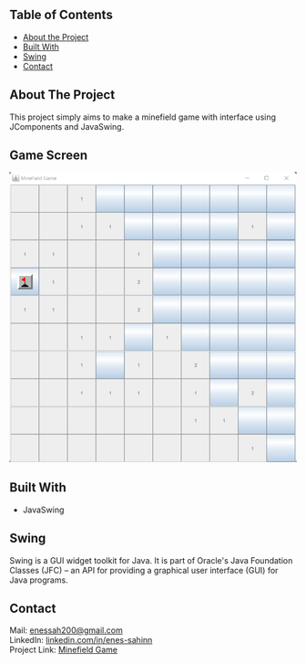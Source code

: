 ## Table of Contents

* [About the Project](#about-the-project)
* [Built With](#built-with)
* [Swing](#swing)
* [Contact](#contact)

## About The Project
This project simply aims to make a minefield game with interface using JComponents and JavaSwing.

## Game Screen
![alt text](https://github.com/enes-sahinn/Minefield-Game/blob/master/game_screen.png)


## Built With
* JavaSwing

## Swing
Swing is a GUI widget toolkit for Java. It is part of Oracle's Java Foundation Classes (JFC) – an API for providing a graphical user interface (GUI) for Java programs.

## Contact
Mail: enessah200@gmail.com\
LinkedIn: [linkedin.com/in/enes-sahinn](https://www.linkedin.com/in/enes-sahinn/)\
Project Link: [Minefield Game](https://github.com/enes-sahinn/Minefield-Game)


